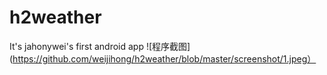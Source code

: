 # h2weather
It's jahonywei's first android app
![程序截图](https://github.com/weijihong/h2weather/blob/master/screenshot/1.jpeg）
